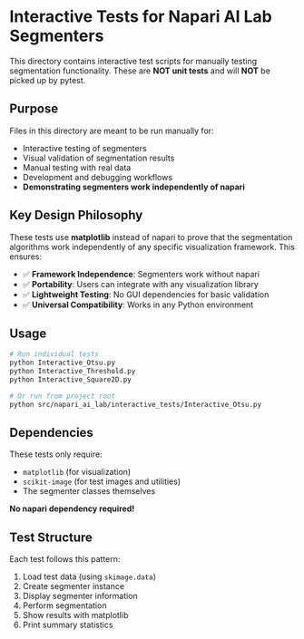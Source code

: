 # Interactive Tests for Napari AI Lab Segmenters

This directory contains interactive test scripts for manually testing
segmentation functionality. These are **NOT unit tests** and will **NOT** be
picked up by pytest.

## Purpose

Files in this directory are meant to be run manually for:
- Interactive testing of segmenters
- Visual validation of segmentation results
- Manual testing with real data
- Development and debugging workflows
- **Demonstrating segmenters work independently of napari**

## Key Design Philosophy

These tests use **matplotlib** instead of napari to prove that the segmentation
algorithms work independently of any specific visualization framework. This ensures:

- ✅ **Framework Independence**: Segmenters work without napari
- ✅ **Portability**: Users can integrate with any visualization library
- ✅ **Lightweight Testing**: No GUI dependencies for basic validation
- ✅ **Universal Compatibility**: Works in any Python environment

## Usage

```bash
# Run individual tests
python Interactive_Otsu.py
python Interactive_Threshold.py
python Interactive_Square2D.py

# Or run from project root
python src/napari_ai_lab/interactive_tests/Interactive_Otsu.py
```

## Dependencies

These tests only require:
- `matplotlib` (for visualization)
- `scikit-image` (for test images and utilities)
- The segmenter classes themselves

**No napari dependency required!**

## Test Structure

Each test follows this pattern:
1. Load test data (using `skimage.data`)
2. Create segmenter instance
3. Display segmenter information
4. Perform segmentation
5. Show results with matplotlib
6. Print summary statistics
